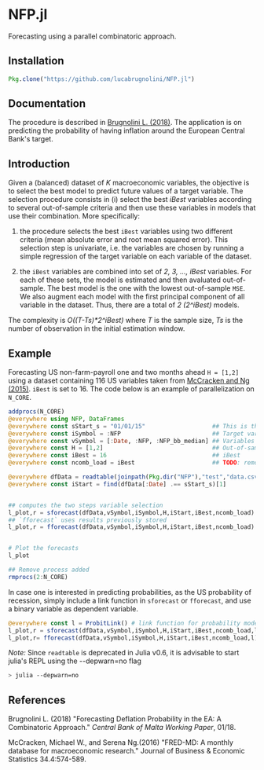 # NFP.jl
Forecasting using a parallel combinatoric approach.

## Installation
```julia
Pkg.clone("https://github.com/lucabrugnolini/NFP.jl")
```

## Documentation
The procedure is described in [Brugnolini L. (2018)](https://lucabrugnolini.github.io/publication/forecasting_inflation.pdf). The application is on predicting the probability of having inflation around the European Central Bank's target.  


## Introduction
Given a (balanced) dataset of _K_ macroeconomic variables, the objective is to select the best model to predict future values of a target variable. The selection procedure consists in (i) select the best _iBest_ variables according to several out-of-sample criteria and then use these variables in models that use their combination. More specifically:

1. the procedure selects the best `iBest` variables using two different criteria (mean absolute error and root mean squared error). This selection step is univariate, i.e. the variables are chosen by running a simple regression of the target variable on each variable of the dataset. 

2. the `iBest` variables are combined into set of _2, 3, ..., iBest_ variables. For each of these sets, the model is estimated and then avaluated out-of-sample. The best model is the one with the lowest out-of-sample `MSE`. We also augment each model with the first principal component of all variable in the dataset. Thus, there are a total of _2 (2^iBest)_ models. 

The complexity is _O((T-Ts)*2^iBest)_ where _T_ is the sample size, _Ts_ is the number of observation in the initial estimation window. 

## Example
Forecasting US non-farm-payroll one and two months ahead `H = [1,2]` using a dataset containing 116 US variables taken from [McCracken and Ng (2015)](https://amstat.tandfonline.com/doi/abs/10.1080/07350015.2015.1086655). `iBest` is set to 16. The code below is an example of parallelization on `N_CORE`. 


```julia
addprocs(N_CORE)
@everywhere using NFP, DataFrames
@everywhere const sStart_s = "01/01/15"                   ## This is the beginning of the out-of-sample window
@everywhere const iSymbol = :NFP                          ## Target variable
@everywhere const vSymbol = [:Date, :NFP, :NFP_bb_median] ## Variables to be removed from the dataset (non-numerical and dep. var.)
@everywhere const H = [1,2]                               ## Out-of-sample horizon
@everywhere const iBest = 16                              ## iBest
@everywhere const ncomb_load = iBest                      ## TODO: remove this option

@everywhere dfData = readtable(joinpath(Pkg.dir("NFP"),"test","data.csv"), header = true)
@everywhere const iStart = find(dfData[:Date] .== sStart_s)[1]


## computes the two steps variable selection
l_plot,r = sforecast(dfData,vSymbol,iSymbol,H,iStart,iBest,ncomb_load)
## `fforecast` uses results previously stored
l_plot,r = fforecast(dfData,vSymbol,iSymbol,H,iStart,iBest,ncomb_load)


# Plot the forecasts
l_plot

## Remove process added
rmprocs(2:N_CORE)

```

In case one is interested in predicting probabilities, as the US probability of recession, simply include a link function in `sforecast` or `fforecast`, and use a binary variable as dependent variable.

```julia
@everywhere const l = ProbitLink() # link function for probability model
l_plot,r = sforecast(dfData,vSymbol,iSymbol,H,iStart,iBest,ncomb_load,l)
l_plot,r= fforecast(dfData,vSymbol,iSymbol,H,iStart,iBest,ncomb_load,l)
```
_Note:_ Since `readtable` is deprecated in Julia v0.6, it is advisable to start julia's REPL using the --depwarn=no flag

```bash
> julia --depwarn=no
```

## References
Brugnolini L. (2018) "Forecasting Deflation Probability in the EA: A Combinatoric Approach." _Central Bank of Malta Working Paper_, 01/18.

McCracken, Michael W., and Serena Ng.(2016) "FRED-MD: A monthly database for macroeconomic research." Journal of Business & Economic Statistics 34.4:574-589.


